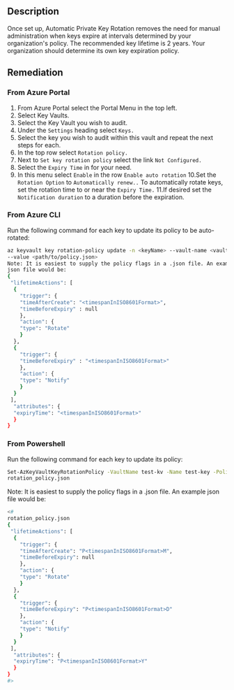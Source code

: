 ## Description

Once set up, Automatic Private Key Rotation removes the need for manual administration when keys expire at intervals determined by your organization's policy. The recommended key lifetime is 2 years. Your organization should determine its own key expiration policy.

## Remediation

### From Azure Portal

  1. From Azure Portal select the Portal Menu in the top left.
  2. Select Key Vaults.
  3. Select the Key Vault you wish to audit.
  4. Under the `Settings` heading select `Keys.`
  5. Select the key you wish to audit within this vault and repeat the next steps for each.
  6. In the top row select `Rotation policy.`
  7. Next to `Set key rotation policy` select the link `Not Configured.`
  8. Select the `Expiry Time` in for your need.
  9. In this menu select `Enable` in the row `Enable auto rotation`
  10.Set the `Rotation Option` to `Automatically renew..` To automatically rotate keys,
  set the rotation time to or near the `Expiry Time.`
  11.If desired set the `Notification duration` to a duration before the expiration.

### From Azure CLI

Run the following command for each key to update its policy to be auto-rotated:

```bash
az keyvault key rotation-policy update -n <keyName> --vault-name <vaultName>
--value <path/to/policy.json>
Note: It is easiest to supply the policy flags in a .json file. An example
json file would be:
{
 "lifetimeActions": [
  {
    "trigger": {
    "timeAfterCreate": "<timespanInISO8601Format>",
    "timeBeforeExpiry" : null
    },
    "action": {
    "type": "Rotate"
    }
  },
  {
    "trigger": {
    "timeBeforeExpiry" : "<timespanInISO8601Format>"
    },
    "action": {
    "type": "Notify"
    }
  }
 ],
  "attributes": {
  "expiryTime": "<timespanInISO8601Format>"
  }
}
```

### From Powershell

Run the following command for each key to update its policy:

```bash
Set-AzKeyVaultKeyRotationPolicy -VaultName test-kv -Name test-key -PolicyPath
rotation_policy.json
```

Note: It is easiest to supply the policy flags in a .json file. An example json file would be:

```bash
<#
rotation_policy.json
{
 "lifetimeActions": [
  {
    "trigger": {
    "timeAfterCreate": "P<timespanInISO8601Format>M",
    "timeBeforeExpiry": null
    },
    "action": {
    "type": "Rotate"
    }
  },
  {
    "trigger": {
    "timeBeforeExpiry": "P<timespanInISO8601Format>D"
    },
    "action": {
    "type": "Notify"
    }
  }
 ],
  "attributes": {
  "expiryTime": "P<timespanInISO8601Format>Y"
  }
}
#>
```